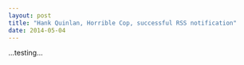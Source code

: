 ```yaml
---
layout: post
title: "Hank Quinlan, Horrible Cop, successful RSS notification"
date: 2014-05-04
---
```



...testing...
